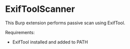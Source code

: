 # ExifToolScanner
This Burp extension performs passive scan using ExifTool.

Requirements:
* ExifTool installed and added to PATH
